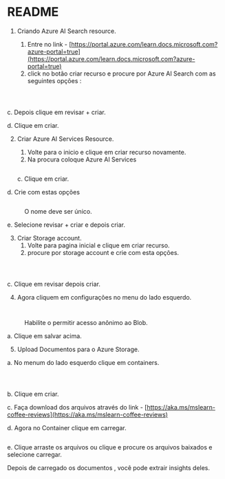 # README

1.  Criando Azure AI Search resource.

    1. Entre no link - [https://portal.azure.com/learn.docs.microsoft.com?azure-portal=true](https://portal.azure.com/learn.docs.microsoft.com?azure-portal=true)
    2. click no botão criar recurso e procure por Azure AI Search com as seguintes opções :&#x20;

    <figure><img src="../.gitbook/assets/image (10).png" alt=""><figcaption></figcaption></figure>

    <figure><img src="../.gitbook/assets/image (11).png" alt=""><figcaption></figcaption></figure>

    <figure><img src="../.gitbook/assets/image (12).png" alt=""><figcaption></figcaption></figure>

&#x20;      c. Depois clique em revisar + criar.&#x20;

&#x20;      d. Clique em criar.



2.  Criar Azure AI Services Resource.

    1. Volte para o inicio e clique em criar recurso novamente.
    2. Na procura coloque Azure AI Services

    <figure><img src="../.gitbook/assets/image (13).png" alt=""><figcaption></figcaption></figure>

    c. Clique em criar.

&#x20;      d. Crie com estas opções&#x20;

<figure><img src="../.gitbook/assets/image (14).png" alt=""><figcaption><p>O nome deve ser único.</p></figcaption></figure>

e. Selecione revisar + criar e depois criar.



3. Criar Storage account.
   1. Volte para pagina inicial e clique em criar recurso.
   2. procure por storage account e  crie com esta opções.

<figure><img src="../.gitbook/assets/image (15).png" alt=""><figcaption></figcaption></figure>

<figure><img src="../.gitbook/assets/image (16).png" alt=""><figcaption></figcaption></figure>

<figure><img src="../.gitbook/assets/image (17).png" alt=""><figcaption></figcaption></figure>

&#x20;   c. Clique em revisar depois criar.



4. Agora cliquem em configurações no menu do lado esquerdo.

<figure><img src="../.gitbook/assets/image (18).png" alt=""><figcaption></figcaption></figure>

<figure><img src="../.gitbook/assets/image (19).png" alt=""><figcaption><p>Habilite o permitir acesso anônimo ao Blob.</p></figcaption></figure>

&#x20;    a. Clique em salvar acima.



5. Upload Documentos para o Azure Storage.

&#x20;     a. No menum do lado esquerdo clique em containers.

<figure><img src="../.gitbook/assets/image (20).png" alt=""><figcaption></figcaption></figure>

<figure><img src="../.gitbook/assets/image (21).png" alt=""><figcaption></figcaption></figure>

<figure><img src="../.gitbook/assets/image (22).png" alt=""><figcaption></figcaption></figure>

&#x20;        b. Clique em criar.

&#x20;        c. Faça download dos arquivos através do link - [https://aka.ms/mslearn-coffee-reviews](https://aka.ms/mslearn-coffee-reviews)

&#x20;       d. Agora no Container clique em carregar.

<figure><img src="../.gitbook/assets/image (23).png" alt=""><figcaption></figcaption></figure>

&#x20;     e. Clique arraste os arquivos ou clique e procure os arquivos baixados e selecione carregar.



Depois de carregado os documentos , você pode extrair insights deles.

